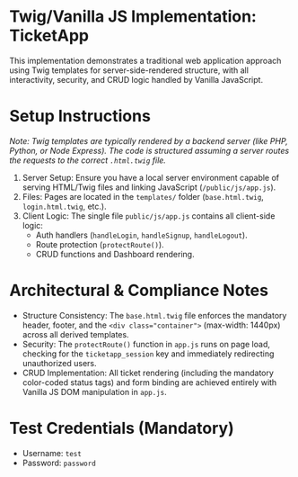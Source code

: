 # Twig/Vanilla JS Implementation: TicketApp

This implementation demonstrates a traditional web application approach using Twig templates for server-side-rendered structure, with all interactivity, security, and CRUD logic handled by Vanilla JavaScript.

# Setup Instructions

*Note: Twig templates are typically rendered by a backend server (like PHP, Python, or Node Express). The code is structured assuming a server routes the requests to the correct `.html.twig` file.*

1.  Server Setup: Ensure you have a local server environment capable of serving HTML/Twig files and linking JavaScript (`/public/js/app.js`).
2.  Files: Pages are located in the `templates/` folder (`base.html.twig`, `login.html.twig`, etc.).
3.  Client Logic: The single file `public/js/app.js` contains all client-side logic:
    * Auth handlers (`handleLogin`, `handleSignup`, `handleLogout`).
    * Route protection (`protectRoute()`).
    * CRUD functions and Dashboard rendering.

# Architectural & Compliance Notes

* Structure Consistency: The `base.html.twig` file enforces the mandatory header, footer, and the `<div class="container">` (max-width: 1440px) across all derived templates.
* Security: The `protectRoute()` function in `app.js` runs on page load, checking for the `ticketapp_session` key and immediately redirecting unauthorized users.
* CRUD Implementation: All ticket rendering (including the mandatory color-coded status tags) and form binding are achieved entirely with Vanilla JS DOM manipulation in `app.js`.

# Test Credentials (Mandatory)
* Username: `test`
* Password: `password`